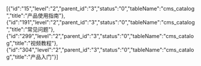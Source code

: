 [{"id":"15","level":"2","parent_id":"3","status":"0","tableName":"cms_catalog","title":"产品使用指南"},{"id":"191","level":"2","parent_id":"3","status":"0","tableName":"cms_catalog","title":"常见问题"},{"id":"299","level":"2","parent_id":"3","status":"0","tableName":"cms_catalog","title":"视频教程"},{"id":"304","level":"2","parent_id":"3","status":"0","tableName":"cms_catalog","title":"产品入门"}]